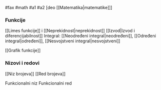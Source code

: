 #fax #math #a1 #a2 [deo [[Matematika|matematike]]]
$\:$

### Funkcije 
[[Limes funkcije]] i [[Neprekidnost|neprekidnost]]
[[Izvod|Izvod i diferencijabilnost]]
Integral: [[Neodređeni integral|neodređeni]], [[Određeni integral|određeni]], [[Nesvojstveni integral|nesvojstveni]]

[[Grafik funkcije]]

### Nizovi i redovi
[[Niz brojeva]]
[[Red brojeva]]

Funkcionalni niz
Funkcionalni red
